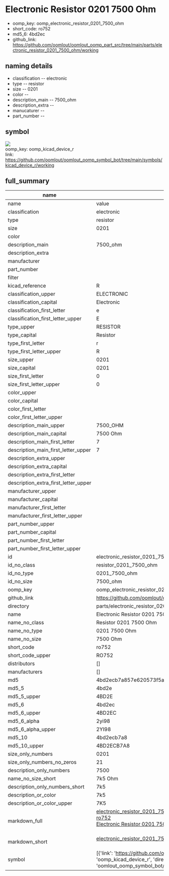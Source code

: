 # Electronic Resistor 0201 7500 Ohm

  
* oomp_key: oomp_electronic_resistor_0201_7500_ohm 
* short_code: ro752
* md5_6: 4bd2ec  
* github_link: https://github.com/oomlout/oomlout_oomp_part_src/tree/main/parts/electronic_resistor_0201_7500_ohm/working  
## naming details
* classification -- electronic
* type -- resistor
* size -- 0201
* color -- 
* description_main -- 7500_ohm
* description_extra -- 
* manucaturer -- 
* part_number -- 



## symbol

![](symbol/{index}}/working/working_600.png)  
oomp_key: oomp_kicad_device_r  
link: https://github.com/oomlout/oomlout_oomp_symbol_bot/tree/main/symbols/kicad_device_r/working  


## full_summary
| name | value | 
| --- | --- | 
| name | value | 
| classification | electronic | 
| type | resistor | 
| size | 0201 | 
| color |  | 
| description_main | 7500_ohm | 
| description_extra |  | 
| manufacturer |  | 
| part_number |  | 
| filter |  | 
| kicad_reference | R | 
| classification_upper | ELECTRONIC | 
| classification_capital | Electronic | 
| classification_first_letter | e | 
| classification_first_letter_upper | E | 
| type_upper | RESISTOR | 
| type_capital | Resistor | 
| type_first_letter | r | 
| type_first_letter_upper | R | 
| size_upper | 0201 | 
| size_capital | 0201 | 
| size_first_letter | 0 | 
| size_first_letter_upper | 0 | 
| color_upper |  | 
| color_capital |  | 
| color_first_letter |  | 
| color_first_letter_upper |  | 
| description_main_upper | 7500_OHM | 
| description_main_capital | 7500 Ohm | 
| description_main_first_letter | 7 | 
| description_main_first_letter_upper | 7 | 
| description_extra_upper |  | 
| description_extra_capital |  | 
| description_extra_first_letter |  | 
| description_extra_first_letter_upper |  | 
| manufacturer_upper |  | 
| manufacturer_capital |  | 
| manufacturer_first_letter |  | 
| manufacturer_first_letter_upper |  | 
| part_number_upper |  | 
| part_number_capital |  | 
| part_number_first_letter |  | 
| part_number_first_letter_upper |  | 
| id | electronic_resistor_0201_7500_ohm | 
| id_no_class | resistor_0201_7500_ohm | 
| id_no_type | 0201_7500_ohm | 
| id_no_size | 7500_ohm | 
| oomp_key | oomp_electronic_resistor_0201_7500_ohm | 
| github_link | https://github.com/oomlout/oomlout_oomp_part_src/tree/main/parts/electronic_resistor_0201_7500_ohm/working | 
| directory | parts/electronic_resistor_0201_7500_ohm | 
| name | Electronic Resistor 0201 7500 Ohm | 
| name_no_class | Resistor 0201 7500 Ohm | 
| name_no_type | 0201 7500 Ohm | 
| name_no_size | 7500 Ohm | 
| short_code | ro752 | 
| short_code_upper | RO752 | 
| distributors | [] | 
| manufacturers | [] | 
| md5 | 4bd2ecb7a857e620573f5a8a6adc3a6d | 
| md5_5 | 4bd2e | 
| md5_5_upper | 4BD2E | 
| md5_6 | 4bd2ec | 
| md5_6_upper | 4BD2EC | 
| md5_6_alpha | 2yi98 | 
| md5_6_alpha_upper | 2YI98 | 
| md5_10 | 4bd2ecb7a8 | 
| md5_10_upper | 4BD2ECB7A8 | 
| size_only_numbers | 0201 | 
| size_only_numbers_no_zeros | 21 | 
| description_only_numbers | 7500 | 
| name_no_size_short | 7k5 Ohm | 
| description_only_numbers_short | 7k5 | 
| description_or_color | 7k5 | 
| description_or_color_upper | 7K5 | 
| markdown_full | [electronic_resistor_0201_7500_ohm](https://github.com/oomlout/oomlout_oomp_part_src/tree/main/parts/electronic_resistor_0201_7500_ohm/working)<br>[ro752](https://github.com/oomlout/oomlout_oomp_part_src/tree/main/parts/electronic_resistor_0201_7500_ohm/working)<br>[Electronic Resistor 0201 7500 Ohm](https://github.com/oomlout/oomlout_oomp_part_src/tree/main/parts/electronic_resistor_0201_7500_ohm/working)<br><br> | 
| markdown_short | [electronic_resistor_0201_7500_ohm](https://github.com/oomlout/oomlout_oomp_part_src/tree/main/parts/electronic_resistor_0201_7500_ohm/working)<br><br> | 
| symbol | [{'link': 'https://github.com/oomlout/oomlout_oomp_symbol_bot/tree/main/symbols/kicad_device_r', 'oomp_key': 'oomp_kicad_device_r', 'directory': 'oomlout_oomp_symbol_bot/symbols/kicad_device_r//working/working.kicad_sym', 'index': 0}] | 
